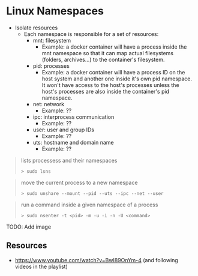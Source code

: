 # Linux Namespaces

- Isolate resources
  - Each namespace is responsible for a set of resources:
    - mnt: filesystem
      - Example: a docker container will have a process inside the mnt namespace so that it can map actual filesystems (folders, archives...) to the container's filesystem.
    - pid: processes
      - Example: a docker container will have a process ID on the host system and another one inside it's own pid namespace. It won't have access to the host's processes unless the host's processes are also inside the container's pid namespace.
    - net: network
      - Example: ??
    - ipc: interprocess communication
      - Example: ??
    - user: user and group IDs
      - Example: ??
    - uts: hostname and domain name
      - Example: ??

> lists processess and their namespaces
>
> `> sudo lsns`

> move the current process to a new namespace
>
> `> sudo unshare --mount --pid --uts --ipc --net --user`

> run a command inside a given namespace of a process
>
> `> sudo nsenter -t <pid> -m -u -i -n -U <command>`

TODO: Add image

## Resources

- https://www.youtube.com/watch?v=BwI89OnYm-4 (and following videos in the playlist)